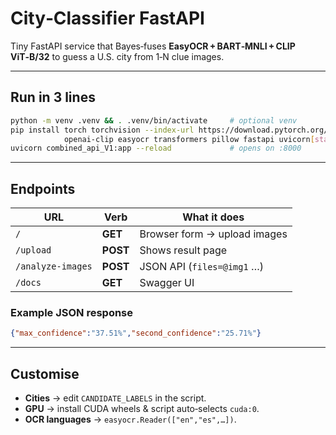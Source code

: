 # City‑Classifier FastAPI

Tiny FastAPI service that Bayes‑fuses **EasyOCR + BART‑MNLI + CLIP ViT‑B/32** to guess a U.S. city from 1‑N clue images.

---

## Run in 3 lines

```bash
python -m venv .venv && . .venv/bin/activate     # optional venv
pip install torch torchvision --index-url https://download.pytorch.org/whl/cpu \
            openai-clip easyocr transformers pillow fastapi uvicorn[standard]
uvicorn combined_api_V1:app --reload             # opens on :8000
```

---

## Endpoints

| URL               | Verb     | What it does                 |
| ----------------- | -------- | ---------------------------- |
| `/`               | **GET**  | Browser form → upload images |
| `/upload`         | **POST** | Shows result page            |
| `/analyze-images` | **POST** | JSON API (`files=@img1` …)   |
| `/docs`           | **GET**  | Swagger UI                   |

### Example JSON response

```json
{"max_confidence":"37.51%","second_confidence":"25.71%"}
```

---

## Customise

- **Cities** → edit `CANDIDATE_LABELS` in the script.
- **GPU** → install CUDA wheels & script auto‑selects `cuda:0`.
- **OCR languages** → `easyocr.Reader(["en","es",…])`.


